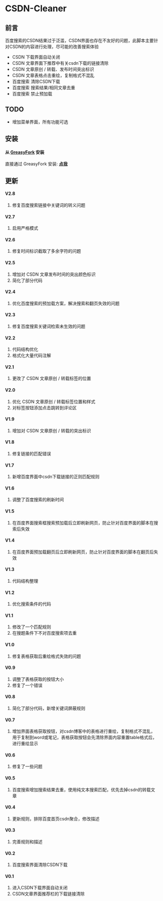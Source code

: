 # CSDN-Cleaner
## 前言
百度搜索的CSDN结果过于泛滥，CSDN界面也存在不友好的问题，此脚本主要针对CSDN的内容进行处理，尽可能的改善搜索体验

* CSDN 下载界面自动关闭
* CSDN 文章界面下推荐中有关csdn下载的链接清除
* CSDN 文章原创 / 转载、发布时间突出标识
* CSDN 文章表格点击重绘，复制格式不混乱
* 百度搜索 清除CSDN下载
* 百度搜索 搜索结果/相同文章去重
* 百度搜索 禁止预加载
## TODO
- 增加菜单界面，所有功能可选

## 安装
#### 从 **[GreasyFork](https://greasyfork.org/zh-CN/scripts/427841-csdn-cleaner-%E4%B8%8B%E8%BD%BD%E9%A1%B5%E9%9D%A2%E7%A7%BB%E9%99%A4-%E7%99%BE%E5%BA%A6%E6%90%9C%E7%B4%A2csdn%E7%BB%93%E6%9E%9C%E4%BC%98%E5%8C%96)** 安装
直接通过 GreasyFork 安装: **[点我](https://greasyfork.org/zh-CN/scripts/427841)**  

## 更新
#### V2.8
1. 修复百度搜索链接中关键词的转义问题

#### V2.7
1. 启用严格模式

#### V2.6
1. 修复时间标识截取了多余字符的问题

#### V2.5
1. 增加对 CSDN 文章发布时间的突出颜色标识
2. 简化了部分代码

#### V2.4
1. 优化百度搜索的预加载方案，解决搜索和翻页失效的问题

#### V2.3
1. 修复百度搜索关键词检索未生效的问题

#### V2.2
1. 代码结构优化 
2. 格式化大量代码注解

#### V2.1
1. 更改了 CSDN 文章原创 / 转载标签的位置

#### V2.0
1. 优化 CSDN 文章原创 / 转载标签位置和样式
2. 对标签按钮添加点击跳转到评论区

#### V1.9
1. 增加对 CSDN 文章原创 / 转载的突出标识

#### V1.8
1. 修复链接的匹配错误

#### V1.7
1. 新增百度界面中csdn下载链接的正则匹配规则

#### V1.6
1. 调整了百度搜索的刷新时间

#### V1.5
1. 在百度界面搜索框搜索预加载后立即刷新网页，防止针对百度界面的脚本在搜索后失效

#### V1.4
1. 在百度界面预加载翻页后立即刷新网页，防止针对百度界面的脚本在翻页后失效

#### V1.3
1. 代码结构整理

#### V1.2
1. 优化搜索条件的代码

#### V1.1
1. 修改了一个匹配规则
2. 在搜题条件下不对百度搜索项去重

#### V1.0
1. 修复表格获取后重绘格式失效的问题

#### V0.9
1. 调整了表格获取的按钮大小
2. 修复了一个错误

#### V0.8
1. 简化了部分代码，新增关键词屏蔽规则

#### V0.7
1. 增加界面表格获取按钮，对csdn博客中的表格进行重绘，复制格式不混乱，用于复制到word或笔记，表格获取按钮会先清除界面内容重置table格式后，进行重绘显示

#### V0.6
1. 修复了一些问题

#### V0.5
1. 百度搜索增加搜索结果去重，使用纯文本搜索匹配，优先去掉csdn的转载文章

#### V0.4
1. 更新规则，排除百度首页csdn聚合，修改描述

#### V0.3
1. 完善规则和描述

#### V0.2
1. 百度搜索界面清除CSDN下载

#### V0.1
1. 进入CSDN下载界面自动关闭
2. CSDN文章界面推荐栏的下载链接清除
